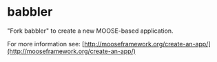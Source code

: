 babbler
=====

"Fork babbler" to create a new MOOSE-based application.

For more information see: [http://mooseframework.org/create-an-app/](http://mooseframework.org/create-an-app/)
